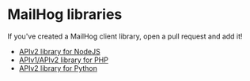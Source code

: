MailHog libraries
=================

If you've created a MailHog client library, open a pull request and add it!

* [APIv2 library for NodeJS](https://github.com/blueimp/mailhog-node)
* [APIv1/APIv2 library for PHP](https://github.com/rpkamp/mailhog-client)
* [APIv2 library for Python](https://github.com/ematta/pyhog)
